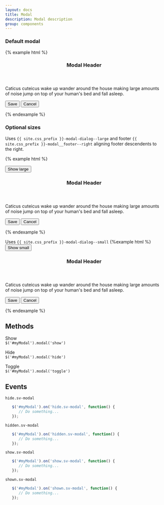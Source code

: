 ```yaml
---
layout: docs
title: Modal
description: Modal description
group: components
---
```


### Default modal ###

{% example html %}

<div class="{{ site.css_prefix }}-modal doc-demo__modal" role="dialog" aria-labelledby="myDialog" aria-hidden="true" tabindex="-1">
   <div class="{{ site.css_prefix }}-modal__dialog">
      <section class="{{ site.css_prefix }}-modal__content">
         <header class="{{ site.css_prefix }}-modal__header">
            <h3 class="{{ site.css_prefix }}-modal__header__title">Modal Header</h3>
         </header>
         <div class="{{ site.css_prefix }}-modal__body">
            <p class="{{ site.css_prefix }}-font {{ site.css_prefix }}-font--text">Caticus cuteicus wake up wander around the house making large amounts of noise jump on top of your human's bed
               and fall asleep.</p>
         </div>
         <footer class="{{ site.css_prefix }}-modal__footer">
            <button type="button" class="{{ site.css_prefix }}-button {{ site.css_prefix }}-button--primary">Save</button>
            <button type="button" class="{{ site.css_prefix }}-button {{ site.css_prefix }}-button--link">Cancel</button>
         </footer>
      </section>
   </div>
</div>

{% endexample %}

### Optional sizes ###

Uses `{{ site.css_prefix }}-modal-dialog--large` and footer `{{ site.css_prefix }}-modal__footer--right` aligning footer descendents to the right.

{% example html %}

<button id="largeBtn" data-sv-modal data-sv-target="#example1" type="button" class="{{ site.css_prefix }}-button {{ site.css_prefix }}-button--primary {{ site.css_prefix }}-button--large">Show large</button>

<div id="example1" class="{{ site.css_prefix }}-modal" role="dialog" aria-labelledby="myDialog" aria-hidden="true" tabindex="-1">
   <div class="{{ site.css_prefix }}-modal__dialog {{ site.css_prefix }}-modal__dialog--large">
      <section class="{{ site.css_prefix }}-modal__content">
         <header class="{{ site.css_prefix }}-modal__header">
            <h3 class="{{ site.css_prefix }}-modal__header__title">Modal Header</h3>
         </header>
         <div class="{{ site.css_prefix }}-modal__body">
            <p class="{{ site.css_prefix }}-font {{ site.css_prefix }}-font--text">Caticus cuteicus wake up wander around the house making large amounts of noise jump on top of your human's bed
               and fall asleep.</p>
         </div>
         <footer class="{{ site.css_prefix }}-modal__footer {{ site.css_prefix }}-modal__footer--right">
            <button type="button" class="{{ site.css_prefix }}-button {{ site.css_prefix }}-button--primary">Save</button>
            <button type="button" data-modal-dismiss class="{{ site.css_prefix }}-button {{ site.css_prefix }}-button--link">Cancel</button>
         </footer>
      </section>
   </div>
</div>

{% endexample %}

Uses `{{ site.css_prefix }}-modal-dialog--small` 
{%example html %}
<button id="smallBtn" data-sv-modal data-sv-target="#example2" type="button" class="{{ site.css_prefix }}-button {{ site.css_prefix }}-button--primary {{ site.css_prefix }}-button--large">Show small</button>

<div id="example2" class="{{ site.css_prefix }}-modal" role="dialog" aria-labelledby="myDialog" aria-hidden="true" tabindex="-1">
   <div class="{{ site.css_prefix }}-modal__dialog {{ site.css_prefix }}-modal__dialog--small">
      <section class="{{ site.css_prefix }}-modal__content">
         <header class="{{ site.css_prefix }}-modal__header">
            <h3 class="{{ site.css_prefix }}-modal__header__title">Modal Header</h3>
         </header>
         <div class="{{ site.css_prefix }}-modal__body">
            <p class="{{ site.css_prefix }}-font {{ site.css_prefix }}-font--text">Caticus cuteicus wake up wander around the house making large amounts of noise jump on top of your human's bed
               and fall asleep.</p>
         </div>
         <footer class="{{ site.css_prefix }}-modal__footer">
            <button type="button" class="{{ site.css_prefix }}-button {{ site.css_prefix }}-button--primary">Save</button>
            <button type="button" data-modal-dismiss class="{{ site.css_prefix }}-button {{ site.css_prefix }}-button--link">Cancel</button>
         </footer>
      </section>
   </div>
</div>

{% endexample %}

## Methods ##

Show  
`$('#myModal').modal('show')`

Hide   
`$('#myModal').modal('hide')`

Toggle   
`$('#myModal').modal('toggle')`

## Events ##
`hide.sv-modal`
```javascript
   $('#myModal').on('hide.sv-modal', function() { 
      // Do something... 
   });
```

`hidden.sv-modal`
```javascript
   $('#myModal').on('hidden.sv-modal', function() { 
      // Do something... 
   });
```
`show.sv-modal`
```javascript
   $('#myModal').on('show.sv-modal', function() { 
      // Do something... 
   });
```

`shown.sv-modal`
```javascript
   $('#myModal').on('shown.sv-modal', function() { 
      // Do something... 
   });
``` 
